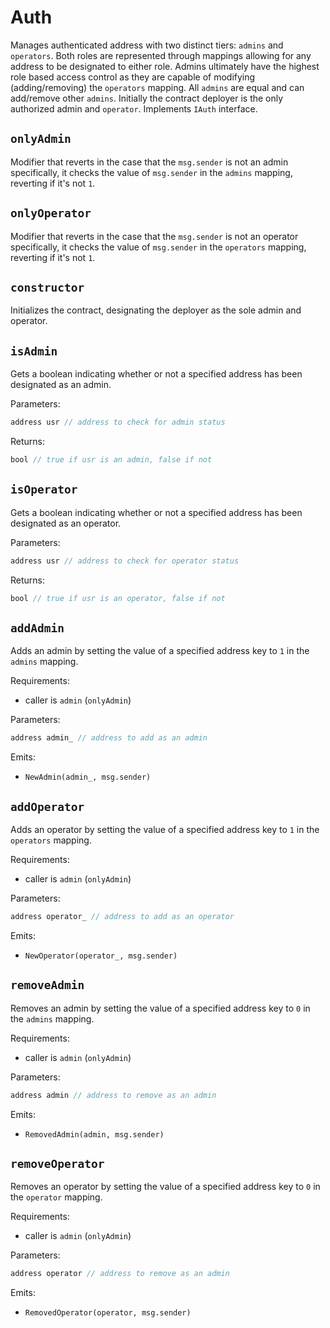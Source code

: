 # Auth

Manages authenticated address with two distinct tiers: `admins` and `operators`. Both roles are represented through mappings allowing for any address to be designated to either role. Admins ultimately have the highest role based access control as they are capable of modifying (adding/removing) the `operators` mapping. All `admins` are equal and can add/remove other `admins`. Initially the contract deployer is the only authorized admin and `operator`. Implements `IAuth` interface.

## `onlyAdmin`

Modifier that reverts in the case that the `msg.sender` is not an admin specifically, it checks the value of `msg.sender` in the `admins` mapping, reverting if it's not `1`. 

## `onlyOperator`

Modifier that reverts in the case that the `msg.sender` is not an operator specifically, it checks the value of `msg.sender` in the `operators` mapping, reverting if it's not `1`. 

## `constructor`

Initializes the contract, designating the deployer as the sole admin and operator.

## `isAdmin`

Gets a boolean indicating whether or not a specified address has been designated as an admin. 

Parameters:

```java
address usr // address to check for admin status
```

Returns:

```java
bool // true if usr is an admin, false if not
```

## `isOperator`

Gets a boolean indicating whether or not a specified address has been designated as an operator. 

Parameters:

```java
address usr // address to check for operator status
```

Returns:

```java
bool // true if usr is an operator, false if not
```

## `addAdmin`

Adds an admin by setting the value of a specified address key to `1` in the `admins` mapping. 

Requirements:

- caller is `admin` (`onlyAdmin`)

Parameters:

```java
address admin_ // address to add as an admin
```

Emits:

- `NewAdmin(admin_, msg.sender)`

## `addOperator`

Adds an operator by setting the value of a specified address key to `1` in the `operators` mapping. 

Requirements:

- caller is `admin` (`onlyAdmin`)

Parameters:

```java
address operator_ // address to add as an operator
```

Emits:

- `NewOperator(operator_, msg.sender)`

## `removeAdmin`

Removes an admin by setting the value of a specified address key to `0` in the `admins` mapping. 

Requirements:

- caller is `admin` (`onlyAdmin`)

Parameters:

```java
address admin // address to remove as an admin
```

Emits:

- `RemovedAdmin(admin, msg.sender)`

## `removeOperator`

Removes an operator by setting the value of a specified address key to `0` in the `operator` mapping. 

Requirements:

- caller is `admin` (`onlyAdmin`)

Parameters:

```java
address operator // address to remove as an admin
```

Emits:

- `RemovedOperator(operator, msg.sender)`